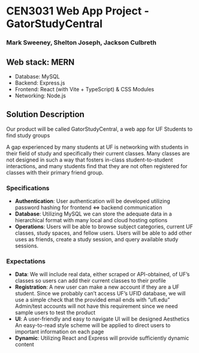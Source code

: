 # CEN3031 Web App Project - GatorStudyCentral
### Mark Sweeney, Shelton Joseph, Jackson Culbreth

## Web stack: MERN
- Database: MySQL
- Backend: Express.js
- Frontend: React (with Vite + TypeScript) & CSS Modules
- Networking: Node.js

## Solution Description
Our product will be called GatorStudyCentral, a web app for UF Students to find study groups


A gap experienced by many students at UF is networking with students in their field of study and specifically their current classes. Many classes are not designed in such a way that fosters in-class student-to-student interactions, and many students find that they are not often registered for classes with their primary friend group.


### Specifications
- **Authentication**: User authentication will be developed utilizing password hashing for frontend ⇔ backend communication
- **Database**: Utilizing MySQL we can store the adequate data in a hierarchical format with many local and cloud hosting options
- **Operations**: Users will be able to browse subject categories, current UF classes, study spaces, and fellow users. Users will be able to add other uses as friends, create a study session, and query available study sessions.
### Expectations
- **Data**: We will include real data, either scraped or API-obtained, of UF’s classes so users can add their current classes to their profile
- **Registration**: A new user can make a new account if they are a UF student. Since we probably can’t access UF’s UFID database, we will use a simple check that the provided email ends with “ufl.edu”
Admin/test accounts will not have this requirement since we need sample users to test the product
- **UI**: A user-friendly and easy to navigate UI will be designed
Aesthetics
An easy-to-read style scheme will be applied to direct users to important information on each page
- **Dynamic**: Utilizing React and Express will provide sufficiently dynamic content
